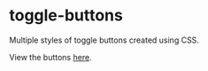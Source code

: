 # toggle-buttons

Multiple styles of toggle buttons created using CSS.

View the buttons <a href="https://lyndsielane.github.io/toggle-buttons/">here</a>.
